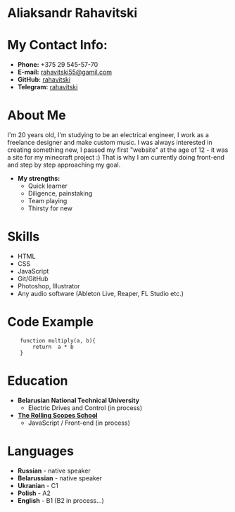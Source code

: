 # Aliaksandr Rahavitski
# My Contact Info:

* **Phone:** +375 29 545-57-70
* **E-mail:** [rahavitski55@gamil.com](rahavitski55@gamil.com)
* **GitHub:** [rahavitski](https://github.com/rahavitski)
* **Telegram:** [rahavitski](https://t.me/rahavitski)

# About Me
I'm 20 years old, I'm studying to be an electrical engineer, I work as a freelance designer and make custom music. I was always interested in creating something new, I passed my first "website" at the age of 12 - it was a site for my minecraft project :) That is why I am currently doing front-end and step by step approaching my goal.
* **My strengths:**
    * Quick learner
    * Diligence, painstaking
    * Team playing
    * Thirsty for new

# Skills

* HTML
* CSS
* JavaScript
* Git/GitHub
* Photoshop, Illustrator
* Any audio software (Ableton Live, Reaper, FL Studio etc.)

# Code Example

```
    function multiply(a, b){
        return  a * b
    }
```

# Education

* **Belarusian National Technical University**
    * Electric Drives and Control (in process)
* **[The Rolling Scopes School](https://rs.school/)** 
    * JavaScript / Front-end (in process)

# Languages

* **Russian** - native speaker
* **Belarussian** - native speaker
* **Ukranian** - С1
* **Polish** - A2
* **English** - B1 (B2 in process...)